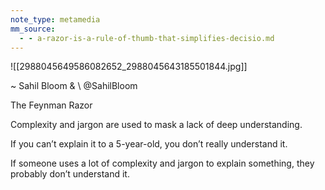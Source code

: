```yaml
---
note_type: metamedia
mm_source:
  - - a-razor-is-a-rule-of-thumb-that-simplifies-decisio.md
---
```


![[2988045649586082652_2988045643185501844.jpg]]

~ Sahil Bloom &
\  @SahilBloom

The Feynman Razor

Complexity and jargon are used to mask a lack
of deep understanding.

If you can’t explain it to a 5-year-old, you don’t
really understand it.

If someone uses a lot of complexity and jargon
to explain something, they probably don’t
understand it.

